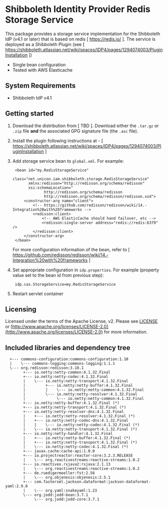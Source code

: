 # Shibboleth Identity Provider Redis Storage Service

This package provides a storage service implementation for the Shibboleth IdP (v4.1 or later) that is based on redis [ https://redis.io/ ].
The service is deployed as a Shibboleth Plugin (see [ https://shibboleth.atlassian.net/wiki/spaces/IDP4/pages/1294074003/PluginInstallation ])

* Single bean configuration
* Tested with AWS Elasticache

## System Requirements

- Shibboleth IdP v4.1

## Getting started

1. Download the distribution from [ TBD ]. Download either the `.tar.gz` or `.zip` file **and** the associated GPG signature file (the `.asc` file).
2. Install the plugin following instructions at - [ https://shibboleth.atlassian.net/wiki/spaces/IDP4/pages/1294074003/PluginInstallation ]
3. Add storage service bean to `global.xml`. For example:

        <bean id="my.RedisStorageService"
              class="net.unicon.iam.shibboleth.storage.RedisStorageService"
              xmlns:redisson="http://redisson.org/schema/redisson"
              xsi:schemaLocation="
                     http://redisson.org/schema/redisson
                     http://redisson.org/schema/redisson/redisson.xsd">
            <constructor-arg name="client">
                <!-- https://github.com/redisson/redisson/wiki/14.-Integration%20with%20frameworks -->
                <redisson:client>
                    <!-- AWS ElasticCache should hand failover, etc -->
                    <redisson:single-server address="redis://redis:6379" />
                </redisson:client>
            </constructor-arg>
        </bean>
        
    For more configuration information of the bean, refer to [ https://github.com/redisson/redisson/wiki/14.-Integration%20with%20frameworks ]
4. Set appropriate configuration in `idp.properties`. For example (property value set to the bean id from previous step):

        idp.cas.StorageService=my.RedisStorageService

5. Restart servlet container

## Licensing

Licensed under the terms of the Apache License, v2. Please see [LICENSE](LICENSE) or [http://www.apache.org/licenses/LICENSE-2.0](http://www.apache.org/licenses/LICENSE-2.0) for more information.

## Included libraries and dependency tree

      +--- commons-configuration:commons-configuration:1.10
      |    \--- commons-logging:commons-logging:1.1.1
      \--- org.redisson:redisson:3.10.1
            +--- io.netty:netty-common:4.1.32.Final
            +--- io.netty:netty-codec:4.1.32.Final
            |    \--- io.netty:netty-transport:4.1.32.Final
            |         +--- io.netty:netty-buffer:4.1.32.Final
            |         |    \--- io.netty:netty-common:4.1.32.Final
            |         \--- io.netty:netty-resolver:4.1.32.Final
            |              \--- io.netty:netty-common:4.1.32.Final
            +--- io.netty:netty-buffer:4.1.32.Final (*)
            +--- io.netty:netty-transport:4.1.32.Final (*)
            +--- io.netty:netty-resolver-dns:4.1.32.Final
            |    +--- io.netty:netty-resolver:4.1.32.Final (*)
            |    +--- io.netty:netty-codec-dns:4.1.32.Final
            |    |    \--- io.netty:netty-codec:4.1.32.Final (*)
            |    \--- io.netty:netty-transport:4.1.32.Final (*)
            +--- io.netty:netty-handler:4.1.32.Final
            |    +--- io.netty:netty-buffer:4.1.32.Final (*)
            |    +--- io.netty:netty-transport:4.1.32.Final (*)
            |    \--- io.netty:netty-codec:4.1.32.Final (*)
            +--- javax.cache:cache-api:1.0.0
            +--- io.projectreactor:reactor-core:3.2.3.RELEASE
            |    \--- org.reactivestreams:reactive-streams:1.0.2
            +--- io.reactivex.rxjava2:rxjava:2.1.13
            |    \--- org.reactivestreams:reactive-streams:1.0.2
            +--- de.ruedigermoeller:fst:2.56
            |    \--- org.objenesis:objenesis:2.5.1
            +--- com.fasterxml.jackson.dataformat:jackson-dataformat-yaml:2.9.8
            |    \--- org.yaml:snakeyaml:1.23
            \--- org.jodd:jodd-bean:3.7.1
                 \--- org.jodd:jodd-core:3.7.1